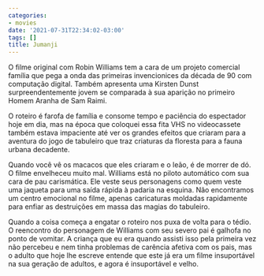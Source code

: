 ```yaml
---
categories:
- movies
date: '2021-07-31T22:34:02-03:00'
tags: []
title: Jumanji
---
```


O filme original com Robin Williams tem a cara de um projeto comercial família que pega a onda das primeiras invencionices da década de 90 com computação digital. Também apresenta uma Kirsten Dunst surpreendentemente jovem se comparada à sua aparição no primeiro Homem Aranha de Sam Raimi.

O roteiro é farofa de família e consome tempo e paciência do espectador hoje em dia, mas na época que coloquei essa fita VHS no videocassete também estava impaciente até ver os grandes efeitos que criaram para a aventura do jogo de tabuleiro que traz criaturas da floresta para a fauna urbana decadente.

Quando você vê os macacos que eles criaram e o leão, é de morrer de dó. O filme envelheceu muito mal. Williams está no piloto automático com sua cara de pau carismática. Ele veste seus personagens como quem veste uma jaqueta para uma saída rápida à padaria na esquina. Não encontramos um centro emocional no filme, apenas caricaturas moldadas rapidamente para enfiar as destruições em massa das magias do tabuleiro.

Quando a coisa começa a engatar o roteiro nos puxa de volta para o tédio. O reencontro do personagem de Williams com seu severo pai é galhofa no ponto de vomitar. A criança que eu era quando assisti isso pela primeira vez não percebeu e nem tinha problemas de carência afetiva com os pais, mas o adulto que hoje lhe escreve entende que este já era um filme insuportável na sua geração de adultos, e agora é insuportável e velho.